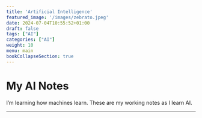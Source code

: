 ```yaml
---
title: 'Artificial Intelligence'
featured_image: '/images/zebrato.jpeg'
date: 2024-07-04T10:55:52+01:00
draft: false
tags: ["AI"]
categories: ["AI"]
weight: 10
menu: main
bookCollapseSection: true
---
```


# My AI Notes

I’m learning how machines learn. These are my working notes as I learn AI.

---